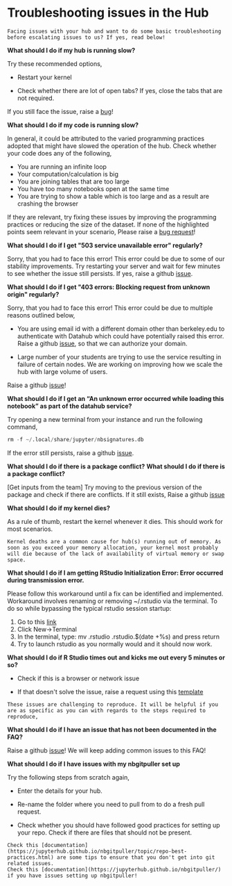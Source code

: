 # Troubleshooting issues in the Hub

```{note}
Facing issues with your hub and want to do some basic troubleshooting before escalating issues to us? If yes, read below!

```

**What should I do if my hub is running slow?**

Try these recommended options,

- Restart your kernel

- Check whether there are lot of open tabs? If yes, close the tabs that are not required.


If you still face the issue, raise a [bug](https://github.com/berkeley-dsep-infra/datahub/issues/new?assignees=&labels=bug&template=bug_report.yml)!

**What should I do if my code is running slow?**

In general, it could be attributed to the varied programming practices adopted that might have slowed the operation of the hub. Check whether your code does any of the following, 

- You are running an infinite loop 
- Your computation/calculation is big 
- You are joining tables that are too large
- You have too many notebooks open at the same time
- You are trying to show a table which is too large and as a result are crashing the browser

If they are relevant, try fixing these issues by improving the programming practices or reducing the size of the dataset. If none of the highlighted points seem relevant in your scenario, Please raise a [bug request](https://github.com/berkeley-dsep-infra/datahub/issues/new?assignees=&labels=bug&template=bug_report.yml)!

**What should I do if I get "503 service unavailable error" regularly?**

Sorry, that you had to face this error! This error could be due to some of our stability improvements. Try restarting your server and wait for few minutes to see whether the issue still persists. If yes, raise a github [issue](https://github.com/berkeley-dsep-infra/datahub/issues/new/choose).

**What should I do if I get "403 errors: Blocking request from unknown origin" regularly?**

Sorry, that you had to face this error! This error could be due to multiple reasons outlined below, 

- You are using email id with a different domain other than berkeley.edu to authenticate with Datahub which could have potentially raised this error. Raise a github [issue](https://github.com/berkeley-dsep-infra/datahub/issues/new?assignees=&labels=bug&template=bug_report.yml), so that we can authorize your domain.

- Large number of your students are trying to use the service resulting in failure of certain nodes. We are working on improving how we scale the hub with large volume of users.

Raise a github [issue](https://github.com/berkeley-dsep-infra/datahub/issues/new?assignees=&labels=bug&template=bug_report.yml)!

**What should I do if I get an “An unknown error occurred while loading this notebook” as part of the datahub service?**

Try opening a new terminal from your instance and run the following command, 

```python
rm -f ~/.local/share/jupyter/nbsignatures.db
```

If the error still persists, raise a github [issue](https://github.com/berkeley-dsep-infra/datahub/issues/new?assignees=&labels=bug&template=bug_report.yml).

**What should I do if there is a package conflict?**
**What should I do if there is a package conflict?**

[Get inputs from the team]
Try moving to the previous version of the package and check if there are conflicts. If it still exists, Raise a github [issue](https://github.com/berkeley-dsep-infra/datahub/issues/new?assignees=&labels=bug&template=bug_report.yml)

**What should I do if my kernel dies?**

As a rule of thumb, restart the kernel whenever it dies. This should work for most scenarios.

```{note}
Kernel deaths are a common cause for hub(s) running out of memory. As soon as you exceed your memory allocation, your kernel most probably will die because of the lack of availability of virtual memory or swap space.

```

**What should I do if I am getting RStudio Initialization Error: Error occurred during transmission error.**

Please follow this workaround until a fix can be identified and implemented. Workaround involves renaming or removing ~/.rstudio via the terminal. To do so while bypassing the typical rstudio session startup:

1. Go to this [link](https://r.datahub.berkeley.edu/user-redirect/tree)
2. Click New->Terminal
3. In the terminal, type: mv .rstudio .rstudio.$(date +%s) and press return
4. Try to launch rstudio as you normally would and it should now work.

**What should I do if R Studio times out and kicks me out every 5 minutes or so?**

- Check if this is a browser or network issue

- If that doesn't solve the issue, raise a request using this [template](https://github.com/berkeley-dsep-infra/datahub/issues/new?assignees=&labels=bug&template=bug_report.yml)

```{note}
These issues are challenging to reproduce. It will be helpful if you are as specific as you can with regards to the steps required to reproduce,
```

**What should I do if I have an issue that has not been documented in the FAQ?**

Raise a github [issue](https://github.com/berkeley-dsep-infra/datahub/issues/new/choose)! We will keep adding common issues to this FAQ!

**What should I do if I have issues with my nbgitpuller set up**

Try the following steps from scratch again,

- Enter the details for your hub.

- Re-name the folder where you need to pull from to do a fresh pull request. 

- Check whether you should have followed good practices for setting up your repo. Check if there are files that should not be present. 

```{note}
Check this [documentation](https://jupyterhub.github.io/nbgitpuller/topic/repo-best-practices.html) are some tips to ensure that you don't get into git related issues. 
Check this [documentation](https://jupyterhub.github.io/nbgitpuller/) if you have issues setting up nbgitpuller!
```
